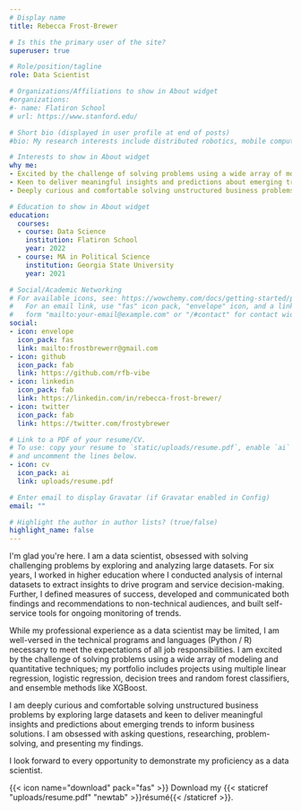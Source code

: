 ```yaml
---
# Display name
title: Rebecca Frost-Brewer

# Is this the primary user of the site?
superuser: true

# Role/position/tagline
role: Data Scientist

# Organizations/Affiliations to show in About widget
#organizations:
#- name: Flatiron School
# url: https://www.stanford.edu/

# Short bio (displayed in user profile at end of posts)
#bio: My research interests include distributed robotics, mobile computing and programmable matter.

# Interests to show in About widget
why me:
- Excited by the challenge of solving problems using a wide array of modeling and quantitative techniques
- Keen to deliver meaningful insights and predictions about emerging trends to inform business solutions
- Deeply curious and comfortable solving unstructured business problems by exploring large datasets

# Education to show in About widget
education:
  courses:
  - course: Data Science
    institution: Flatiron School
    year: 2022
  - course: MA in Political Science
    institution: Georgia State University
    year: 2021

# Social/Academic Networking
# For available icons, see: https://wowchemy.com/docs/getting-started/page-builder/#icons
#   For an email link, use "fas" icon pack, "envelope" icon, and a link in the
#   form "mailto:your-email@example.com" or "/#contact" for contact widget.
social:
- icon: envelope
  icon_pack: fas
  link: mailto:frostbrewerr@gmail.com
- icon: github
  icon_pack: fab
  link: https://github.com/rfb-vibe
- icon: linkedin
  icon_pack: fab
  link: https://linkedin.com/in/rebecca-frost-brewer/
- icon: twitter
  icon_pack: fab
  link: https://twitter.com/frostybrewer

# Link to a PDF of your resume/CV.
# To use: copy your resume to `static/uploads/resume.pdf`, enable `ai` icons in `params.toml`, 
# and uncomment the lines below.
- icon: cv
  icon_pack: ai
  link: uploads/resume.pdf

# Enter email to display Gravatar (if Gravatar enabled in Config)
email: ""

# Highlight the author in author lists? (true/false)
highlight_name: false
---
```


I'm glad you're here. I am a data scientist, obsessed with solving challenging problems by exploring and analyzing large datasets. For six years, I worked in higher education where I conducted analysis of internal datasets to extract insights to drive program and service decision-making. Further, I defined measures of success, developed and communicated both findings and recommendations to non-technical audiences, and built self-service tools for ongoing monitoring of trends.

While my professional experience as a data scientist may be limited, I am well-versed in the technical programs and languages (Python / R) necessary to meet the expectations of all job responsibilities. I am excited by the challenge of solving problems using a wide array of modeling and quantitative techniques; my portfolio includes projects using multiple linear regression, logistic regression, decision trees and random forest classifiers, and ensemble methods like XGBoost.

I am deeply curious and comfortable solving unstructured business problems by exploring large datasets and keen to deliver meaningful insights and predictions about emerging trends to inform business solutions. I am obsessed with asking questions, researching, problem-solving, and presenting my findings.

I look forward to every opportunity to demonstrate my proficiency as a data scientist.


{{< icon name="download" pack="fas" >}} Download my {{< staticref "uploads/resume.pdf" "newtab" >}}résumé{{< /staticref >}}.
